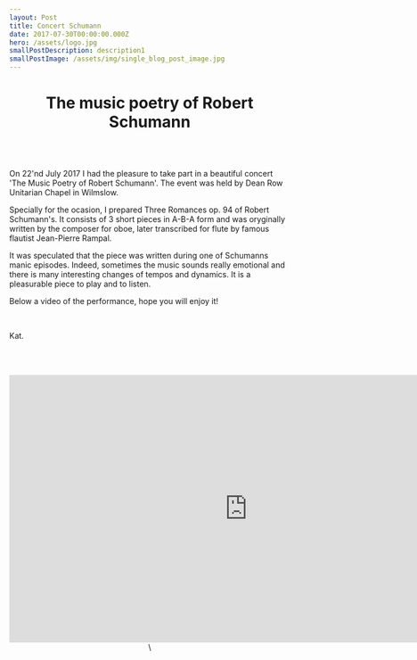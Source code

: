 ```yaml
---
layout: Post
title: Concert Schumann
date: 2017-07-30T00:00:00.000Z
hero: /assets/logo.jpg
smallPostDescription: description1
smallPostImage: /assets/img/single_blog_post_image.jpg
---
```

# <center>The music poetry of Robert Schumann</center>

<br><br>

On 22'nd July 2017 I had the pleasure to take part in a beautiful concert 'The Music Poetry of Robert Schumann'. The event was held by Dean Row Unitarian Chapel in Wilmslow.

Specially for the ocasion, I prepared Three Romances op. 94 of Robert Schumann's. It consists of 3 short pieces in A-B-A form and was oryginally written by the composer for oboe, later transcribed for flute by famous flautist Jean-Pierre Rampal.

It was speculated that the piece was written during one of Schumanns manic episodes. Indeed, sometimes the music sounds really emotional and there is many interesting changes of tempos and dynamics. It is a pleasurable piece to play and to listen.

Below a video of the performance, hope you will enjoy it!

<br>

Kat.

<br><br>

<center>
<div class="videoWrapper">
<iframe width="854" height="480" src="https://www.youtube.com/embed/Hbptvx-atsY" frameborder="0" allowfullscreen>
</iframe>\
</div>
</center>
